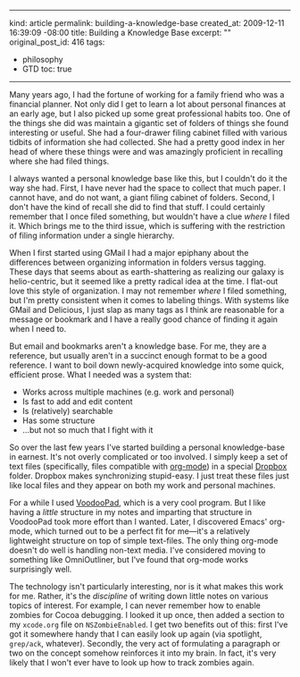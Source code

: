 ----- 
kind: article
permalink: building-a-knowledge-base
created_at: 2009-12-11 16:39:09 -08:00
title: Building a Knowledge Base
excerpt: ""
original_post_id: 416
tags: 
- philosophy
- GTD
toc: true
-----
Many years ago, I had the fortune of working for a family friend who was a financial planner. Not only did I get to learn a lot about personal finances at an early age, but I also picked up some great professional habits too. One of the things she did was maintain a gigantic set of folders of things she found interesting or useful. She had a four-drawer filing cabinet filled with various tidbits of information she had collected. She had a pretty good index in her head of where these things were and was amazingly proficient in recalling where she had filed things.

I always wanted a personal knowledge base like this, but I couldn't do it the way she had. First, I have never had the space to collect that much paper. I cannot have, and do not want, a giant filing cabinet of folders. Second, I don't have the kind of recall she did to find that stuff. I could certainly remember that I once filed something, but wouldn't have a clue _where_ I filed it. Which brings me to the third issue, which is suffering with the restriction of filing information under a single hierarchy.

When I first started using GMail I had a major epiphany about the differences between organizing information in folders versus tagging. These days that seems about as earth-shattering as realizing our galaxy is helio-centric, but it seemed like a pretty radical idea at the time. I flat-out love this style of organization. I may not remember _where_ I filed something, but I'm pretty consistent when it comes to labeling things. With systems like GMail and Delicious, I just slap as many tags as I think are reasonable for a message or bookmark and I have a really good chance of finding it again when I need to.

But email and bookmarks aren't a knowledge base. For me, they are a reference, but usually aren't in a succinct enough format to be a good reference. I want to boil down newly-acquired knowledge into some quick, efficient prose. What I needed was a system that:
*  Works across multiple machines (e.g. work and personal)
*  Is fast to add and edit content
*  Is (relatively) searchable
*  Has some structure
*  &hellip;but not so much that I fight with it


So over the last few years I've started building a personal knowledge-base in earnest. It's not overly complicated or too involved. I simply keep a set of text files (specifically, files compatible with [org-mode](http://orgmode.org/)) in a special [Dropbox](https://www.dropbox.com/) folder. Dropbox makes synchronizing stupid-easy. I just treat these files just like local files and they appear on both my work and personal machines.

For a while I used [VoodooPad](http://flyingmeat.com/voodoopad/), which is a very cool program. But I like having a _little_ structure in my notes and imparting that structure in VoodooPad took more effort than I wanted. Later, I discovered Emacs' org-mode, which turned out to be a perfect fit for me&mdash;it's a relatively lightweight structure on top of simple text-files. The only thing org-mode doesn't do well is handling non-text media. I've considered moving to something like OmniOutliner, but I've found that org-mode works surprisingly well.

The technology isn't particularly interesting, nor is it what makes this work for me. Rather, it's the _discipline_ of writing down little notes on various topics of interest. For example, I can never remember how to enable zombies for Cocoa debugging. I looked it up once, then added a section to my `xcode.org` file on `NSZombieEnabled`. I get two benefits out of this: first I've got it somewhere handy that I can easily look up again (via spotlight, `grep/ack`, whatever). Secondly, the very act of formulating a paragraph or two on the concept somehow reinforces it into my brain. In fact, it's very likely that I won't ever have to look up how to track zombies again.

